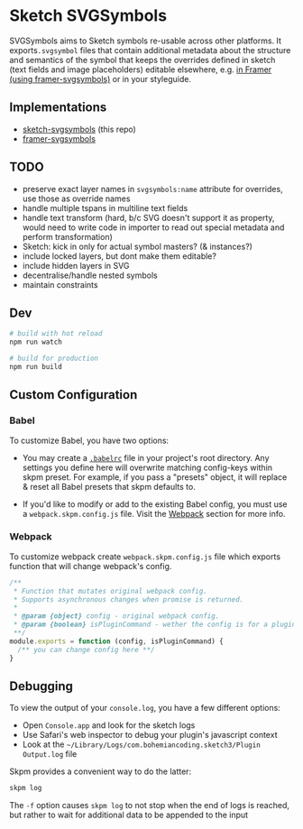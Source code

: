 # Sketch SVGSymbols

SVGSymbols aims to Sketch symbols re-usable across other platforms. It exports`.svgsymbol` files that contain additional metadata about the structure and semantics of the symbol that keeps the overrides defined in sketch (text fields and image placeholders) editable elsewhere, e.g. [in Framer (using framer-svgsymbols)][2] or in your styleguide.


## Implementations
- [sketch-svgsymbols][1] (this repo)
- [framer-svgsymbols][2]

[1]: https://github.com/gerrit/sketch-svgsymbols
[2]: https://github.com/fx-lange/framer-svgsymbols

## TODO

- preserve exact layer names in `svgsymbols:name` attribute for overrides, use those as override names
- handle multiple tspans in multiline text fields
- handle text transform (hard, b/c SVG doesn't support it as property, would need to write code in importer to read out special metadata and perform transformation)
- Sketch: kick in only for actual symbol masters? (& instances?)
- include locked layers, but dont make them editable?
- include hidden layers in SVG
- decentralise/handle nested symbols
- maintain constraints

## Dev

``` bash
# build with hot reload
npm run watch

# build for production
npm run build
```

## Custom Configuration

### Babel

To customize Babel, you have two options:

* You may create a [`.babelrc`](https://babeljs.io/docs/usage/babelrc) file in your project's root directory. Any settings you define here will overwrite matching config-keys within skpm preset. For example, if you pass a "presets" object, it will replace & reset all Babel presets that skpm defaults to.

* If you'd like to modify or add to the existing Babel config, you must use a `webpack.skpm.config.js` file. Visit the [Webpack](#webpack) section for more info.

### Webpack

To customize webpack create `webpack.skpm.config.js` file which exports function that will change webpack's config.

```js
/**
 * Function that mutates original webpack config.
 * Supports asynchronous changes when promise is returned.
 *
 * @param {object} config - original webpack config.
 * @param {boolean} isPluginCommand - wether the config is for a plugin command or a resource
 **/
module.exports = function (config, isPluginCommand) {
  /** you can change config here **/
}
```

## Debugging

To view the output of your `console.log`, you have a few different options:
* Open `Console.app` and look for the sketch logs
* Use Safari's web inspector to debug your plugin's javascript context
* Look at the `~/Library/Logs/com.bohemiancoding.sketch3/Plugin Output.log` file

Skpm provides a convenient way to do the latter:

```bash
skpm log
```

The `-f` option causes `skpm log` to not stop when the end of logs is reached, but rather to wait for additional data to be appended to the input

